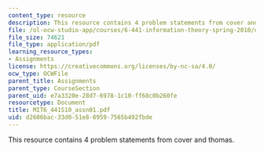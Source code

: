 ```yaml
---
content_type: resource
description: This resource contains 4 problem statements from cover and thomas.
file: /ol-ocw-studio-app/courses/6-441-information-theory-spring-2010/d2606bac33d051e889597565b492fbde_MIT6_441S10_assn01.pdf
file_size: 74621
file_type: application/pdf
learning_resource_types:
- Assignments
license: https://creativecommons.org/licenses/by-nc-sa/4.0/
ocw_type: OCWFile
parent_title: Assignments
parent_type: CourseSection
parent_uid: e7a3320e-28d7-6978-1c10-ff68c0b260fe
resourcetype: Document
title: MIT6_441S10_assn01.pdf
uid: d2606bac-33d0-51e8-8959-7565b492fbde
---
```

This resource contains 4 problem statements from cover and thomas.